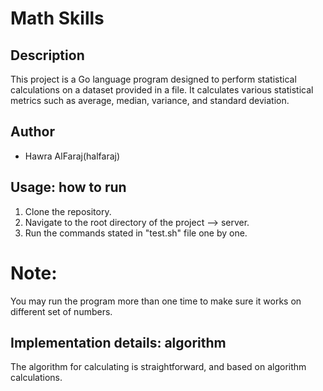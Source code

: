 # Math Skills


## Description

This project is a Go language program designed to perform statistical calculations on a dataset provided in a file. It calculates various statistical metrics such as average, median, variance, and standard deviation.

## Author
- Hawra AlFaraj(halfaraj)

## Usage: how to run

1. Clone the repository.
2. Navigate to the root directory of the project --> server.
3. Run the commands stated in "test.sh" file one by one.

# Note: 
You may run the program more than one time to make sure it works on different set of numbers.

## Implementation details: algorithm

The algorithm for calculating is straightforward, and based on algorithm calculations.

